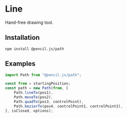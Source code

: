 # Line

Hand-free drawing tool.


## Installation

    npm install @pencil.js/path


## Examples

```js
import Path from "@pencil.js/path";

const from = startingPosition;
const path = new Path(from, [
    Path.lineTo(pos1),
    Path.moveTo(pos2),
    Path.quadTo(pos3, controlPoint),
    Path.bezierTo(pos4, controlPoint1, controlPoint2),
], isClosed, options);
```
